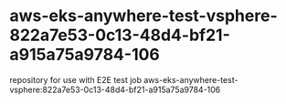 # aws-eks-anywhere-test-vsphere-822a7e53-0c13-48d4-bf21-a915a75a9784-106
repository for use with E2E test job aws-eks-anywhere-test-vsphere:822a7e53-0c13-48d4-bf21-a915a75a9784-106
